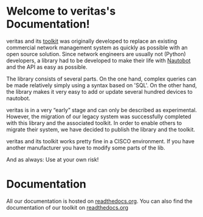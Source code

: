 # Welcome to veritas's Documentation!

veritas and its [toolkit](https://veritas-toolkit.readthedocs.io/en/latest/#) was originally developed to replace an existing commercial network management system as quickly as possible with an open source solution. Since network engineers are usually not (Python) developers, a library had to be developed to make their life with [Nautobot](https://github.com/nautobot) and the API as easy as possible.

The library consists of several parts. On the one hand, complex queries can be made relatively simply using a syntax based on 'SQL'. On the other hand, the library makes it very easy to add or update several hundred devices to nautobot.

veritas is in a very “early” stage and can only be described as experimental. However, the migration of our legacy system was successfully completed with this library and the associated toolkit.
In order to enable others to migrate their system, we have decided to publish the library and the toolkit.

veritas and its toolkit works pretty fine in a CISCO environment. If you have another manufacturer
you have to modify some parts of the lib.

And as always: Use at your own risk!

# Documentation

All our documentation is hosted on [readthedocs.org](https://veritas-sot.readthedocs.org). You can also find the documentation of our toolkit on [readthedocs.org](https://veritas-toolkit.readthedocs.org)

